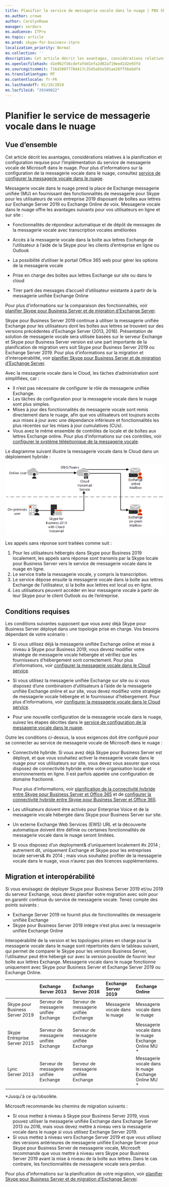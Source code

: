```yaml
---
title: Planifier le service de messagerie vocale dans le nuage | PBX Skype pour Business Server 2019
ms.author: crowe
author: CarolynRowe
manager: serdars
ms.audience: ITPro
ms.topic: article
ms.prod: skype-for-business-itpro
localization_priority: Normal
ms.collection: ''
description: Cet article décrit les avantages, considérations relatives à la planification et configuration requise pour l’implémentation du Service de messagerie vocale de Microsoft dans le nuage. Pour plus d’informations sur la configuration de la messagerie vocale dans le nuage, voir Configuration de la messagerie vocale dans le nuage.
ms.openlocfilehash: d1e962f36cdefafdd1efa2d02a719eed1d2e93fd
ms.sourcegitcommit: 716d39077784417c3545a91e501ae26ff56ebdf4
ms.translationtype: MT
ms.contentlocale: fr-FR
ms.lasthandoff: 01/19/2019
ms.locfileid: "29349022"
---
```

# <a name="plan-cloud-voicemail-service"></a>Planifier le service de messagerie vocale dans le nuage

## <a name="overview"></a>Vue d’ensemble

Cet article décrit les avantages, considérations relatives à la planification et configuration requise pour l’implémentation du service de messagerie vocale de Microsoft dans le nuage. Pour plus d’informations sur la configuration de la messagerie vocale dans le nuage, consultez [service de configurer la messagerie vocale dans le nuage](configure-cloud-voicemail.md).

Messagerie vocale dans le nuage prend la place de Exchange messagerie unifiée (MU) en fournissant des fonctionnalités de messagerie pour Skype pour les utilisateurs de voix entreprise 2019 disposant de boîtes aux lettres sur Exchange Server 2019 ou Exchange Online de voix. Messagerie vocale dans le nuage offre les avantages suivants pour vos utilisateurs en ligne et sur site :

- Fonctionnalités de répondeur automatique et de dépôt de messages de la messagerie vocale avec transcription vocales améliorées

- Accès à la messagerie vocale dans la boîte aux lettres Exchange de l’utilisateur à l’aide de la Skype pour les clients d’entreprise en ligne ou Outlook

- La possibilité d’utiliser le portail Office 365 web pour gérer les options de la messagerie vocale

- Prise en charge des boîtes aux lettres Exchange sur site ou dans le cloud

- Tirer parti des messages d’accueil d’utilisateur existante à partir de la messagerie unifiée Exchange Online

Pour plus d’informations sur la comparaison des fonctionnalités, voir [planifier Skype pour Business Server et de migration d’Exchange Server](plan-um-migration.md).

Skype pour Business Server 2019 continue à utiliser la messagerie unifiée Exchange pour les utilisateurs dont les boîtes aux lettres se trouvent sur des versions précédentes d’Exchange Server (2013, 2016).  Présentation de solution de messagerie vocale sera utilisée basées sur le serveur Exchange et Skype pour Business Server version est une part importante de la planification de migration vers soit Skype pour Business Server 2019 ou Exchange Server 2019. Pour plus d’informations sur la migration et d’interopérabilité, voir [planifier Skype pour Business Server et de migration d’Exchange Server](plan-um-migration.md).

Avec la messagerie vocale dans le Cloud, les tâches d’administration sont simplifiées, car :

- Il n’est pas nécessaire de configurer le rôle de messagerie unifiée Exchange.
- Les tâches de configuration pour la messagerie vocale dans le nuage sont plus simples.
- Mises à jour des fonctionnalités de messagerie vocale sont remis directement dans le nuage, afin que vos utilisateurs ont toujours accès aux mises à jour avec une dépendance inférieure et fonctionnalités les plus récentes sur les mises à jour cumulatives (CUs).
- Vous avez le même ensemble de contrôles de locale et de boîtes aux lettres Exchange online. Pour plus d’informations sur ces contrôles, voir [configurer le système téléphonique de la messagerie vocale](https://support.office.com/en-us/article/Set-up-Phone-System-voicemail-Admin-help-9c590873-b014-4df3-9e27-1bb97322a79d?ui=en-US&rs=en-US&ad=US).

Le diagramme suivant illustre la messagerie vocale dans le Cloud dans un déploiement hybride :

![Messagerie vocale SfB Cloud](../../sfbserver2019/media/plan-cloud-voice-mail-server1.png)

Les appels sans réponse sont traitées comme suit :  

1. Pour les utilisateurs hébergés dans Skype pour Business 2019 localement, les appels sans réponse sont transmis par la Skype locale pour Business Server vers le service de messagerie vocale dans le nuage en ligne.
2. Le service traite la messagerie vocale, y compris la transcription.
3. Le service dépose ensuite la messagerie vocale dans la boîte aux lettres Exchange de l’utilisateur, si la boîte aux lettres est local ou en ligne.  
4. Les utilisateurs peuvent accéder en leur messagerie vocale à partir de leur Skype pour le client Outlook ou de l’entreprise.

## <a name="requirements"></a>Conditions requises

Les conditions suivantes supposent que vous avez déjà Skype pour Business Server déployé dans une topologie prise en charge.  Vos besoins dépendant de votre scénario :

- Si vous utilisez déjà la messagerie unifiée Exchange online et mise à niveau à Skype pour Business 2019, vous devrez modifier votre stratégie de messagerie vocale hébergée et vérifiez que les fournisseurs d’hébergement sont correctement. Pour plus d’informations, voir [configurer la messagerie vocale dans le Cloud service](configure-cloud-voicemail.md).

- Si vous utilisez la messagerie unifiée Exchange sur site ou si vous disposez d’une combinaison d’utilisateurs à l’aide de la messagerie unifiée Exchange online et sur site, vous devez modifiez votre stratégie de messagerie vocale hébergée et le fournisseur d’hébergement.  Pour plus d’informations, voir [configurer la messagerie vocale dans le Cloud service](configure-cloud-voicemail.md).

- Pour une nouvelle configuration de la messagerie vocale dans le nuage, suivez les étapes décrites dans le [service de configuration de la messagerie vocale dans le nuage](configure-cloud-voicemail.md).

Outre les conditions ci-dessus, la sous exigences doit être configuré pour se connecter au service de messagerie vocale de Microsoft dans le nuage :

- Connectivité hybride. Si vous avez déjà Skype pour Business Server est déployé, et que vous souhaitez activer la messagerie vocale dans le nuage pour vos utilisateurs sur site, vous devez vous assurer que vous disposez de connectivité hybride entre votre organisation locale et environnements en ligne. Il est parfois appelée une configuration de domaine fractionné.

   Pour plus d’informations, voir [planification de la connectivité hybride entre Skype pour Business Server et Office 365](plan-hybrid-connectivity.md) et de [configurer la connectivité hybride entre Skype pour Business Server et Office 365](configure-hybrid-connectivity.md).

- Les utilisateurs doivent être activés pour Enterprise Voice et de la messagerie vocale hébergée dans Skype pour Business Server sur site.

- Un externe Exchange Web Services (EWS) URL et la découverte automatique doivent être définie ou certaines fonctionnalités de messagerie vocale dans le nuage seront limitées.

- Si vous disposez d’un deployment& d’uniquement localement #x 2014 ; autrement dit, uniquement Exchange et Skype pour les entreprises locale servers& #x 2014 ; mais vous souhaitez profiter de la messagerie vocale dans le nuage, vous n’aurez pas des licences supplémentaires.

## <a name="migration-and-interoperability"></a>Migration et interopérabilité

Si vous envisagez de déployer Skype pour Business Server 2019 et/ou 2019 du serveur Exchange, vous devez planifier votre migration avec soin pour en garantir continue du service de messagerie vocale. Tenez compte des points suivants :

- Exchange Server 2019 ne fournit plus de fonctionnalités de messagerie unifiée Exchange
- Skype pour Business Server 2019 intègre n’est plus avec la messagerie unifiée Exchange Online

Interopérabilité de la version et les topologies prises en charge pour la messagerie vocale dans le nuage sont répertoriés dans le tableau suivant, qui permet de comparer le Skype pour les versions Business Server, l’utilisateur peut être hébergé sur avec la version possible de fournir leur boîte aux lettres Exchange. Messagerie vocale dans le nuage fonctionne uniquement avec Skype pour Business Server et Exchange Server 2019 ou Exchange Online.

| | Exchange Server 2013 | Exchange Server 2016 | Exchange Server 2019 | Exchange Online   |
|:---    |:--- |:--- |:--- |:---  |
| Skype pour Business Server 2019 | Serveur de messagerie unifiée Exchange | Serveur de messagerie unifiée Exchange | Messagerie vocale dans le nuage | Messagerie vocale dans le nuage
Skype Entreprise Server 2015 | Serveur de messagerie unifiée Exchange | Serveur de messagerie unifiée Exchange |  | Messagerie vocale dans le nuage <br> Exchange Online MU * |
Lync Server 2013 <br>  | Serveur de messagerie unifiée Exchange | Serveur de messagerie unifiée Exchange | | Messagerie vocale dans le nuage <br> Exchange Online MU * |

\*Jusqu'à ce qu’obsolète.

Microsoft recommande les chemins de migration suivants :

- Si vous mettez à niveau à Skype pour Business Server 2019, vous pouvez utiliser la messagerie unifiée Exchange dans Exchange Server 2013 ou 2016, mais vous devez mettre à niveau vers la messagerie vocale dans le nuage si vous utilisez Exchange Server 2019.
- Si vous mettez à niveau vers Exchange Server 2019 et que vous utilisez des versions antérieures de messagerie unifiée Exchange Server pour Skype pour Business Server de messagerie vocale, Microsoft recommande que vous mettre à niveau vers Skype pour Business Server 2019 avant la mise à niveau de la boîte aux lettres.  Dans le cas contraire, les fonctionnalités de messagerie vocale sera perdue.

Pour plus d’informations sur la planification de votre migration, voir [planifier Skype pour Business Server et de migration d’Exchange Server](plan-um-migration.md).
